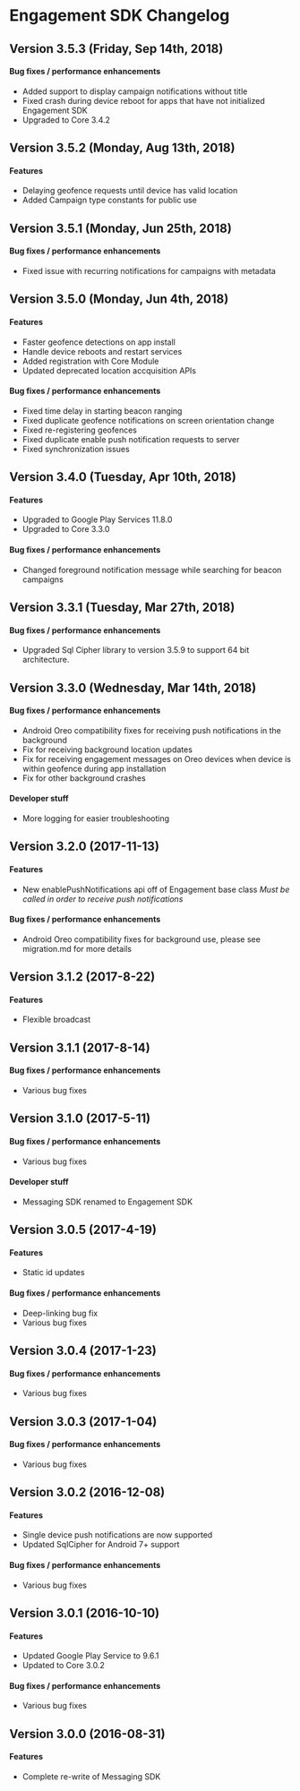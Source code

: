 # Engagement SDK Changelog

## Version 3.5.3 (Friday, Sep 14th, 2018)

#### Bug fixes / performance enhancements
* Added support to display campaign notifications without title
* Fixed crash during device reboot for apps that have not initialized Engagement SDK
* Upgraded to Core 3.4.2

## Version 3.5.2 (Monday, Aug 13th, 2018)
#### Features
* Delaying geofence requests until device has valid location
* Added Campaign type constants for public use

## Version 3.5.1 (Monday, Jun 25th, 2018)
#### Bug fixes / performance enhancements
* Fixed issue with recurring notifications for campaigns with metadata

## Version 3.5.0 (Monday, Jun 4th, 2018)
#### Features
* Faster geofence detections on app install
* Handle device reboots and restart services
* Added registration with Core Module
* Updated deprecated location accquisition APIs

#### Bug fixes / performance enhancements
* Fixed time delay in starting beacon ranging
* Fixed duplicate geofence notifications on screen orientation change
* Fixed re-registering geofences
* Fixed duplicate enable push notification requests to server
* Fixed synchronization issues

## Version 3.4.0 (Tuesday, Apr 10th, 2018)
#### Features
* Upgraded to Google Play Services 11.8.0
* Upgraded to Core 3.3.0

#### Bug fixes / performance enhancements
* Changed foreground notification message while searching for beacon campaigns

## Version 3.3.1 (Tuesday, Mar 27th, 2018)
#### Bug fixes / performance enhancements
* Upgraded Sql Cipher library to version 3.5.9 to support 64 bit architecture.

## Version 3.3.0 (Wednesday, Mar 14th, 2018)
#### Bug fixes / performance enhancements
* Android Oreo compatibility fixes for receiving push notifications in the background
* Fix for receiving background location updates
* Fix for receiving engagement messages on Oreo devices when device is within geofence during app installation
* Fix for other background crashes

#### Developer stuff
* More logging for easier troubleshooting

## Version 3.2.0 (2017-11-13)
#### Features
* New enablePushNotifications api off of Engagement base class *Must be called in order to receive push notifications*

#### Bug fixes / performance enhancements
* Android Oreo compatibility fixes for background use, please see migration.md for more details

## Version 3.1.2 (2017-8-22)
#### Features
* Flexible broadcast

## Version 3.1.1 (2017-8-14)
#### Bug fixes / performance enhancements
* Various bug fixes

## Version 3.1.0 (2017-5-11)
#### Bug fixes / performance enhancements
* Various bug fixes

#### Developer stuff
* Messaging SDK renamed to Engagement SDK

## Version 3.0.5 (2017-4-19)
#### Features
* Static id updates

#### Bug fixes / performance enhancements
* Deep-linking bug fix
* Various bug fixes

## Version 3.0.4 (2017-1-23)
#### Bug fixes / performance enhancements
* Various bug fixes

## Version 3.0.3 (2017-1-04)
#### Bug fixes / performance enhancements
* Various bug fixes

## Version 3.0.2 (2016-12-08)
#### Features
* Single device push notifications are now supported
* Updated SqlCipher for Android 7+ support

#### Bug fixes / performance enhancements
* Various bug fixes

## Version 3.0.1 (2016-10-10)
#### Features
* Updated Google Play Service to 9.6.1
* Updated to Core 3.0.2

#### Bug fixes / performance enhancements
* Various bug fixes

## Version 3.0.0 (2016-08-31)
#### Features
* Complete re-write of Messaging SDK
